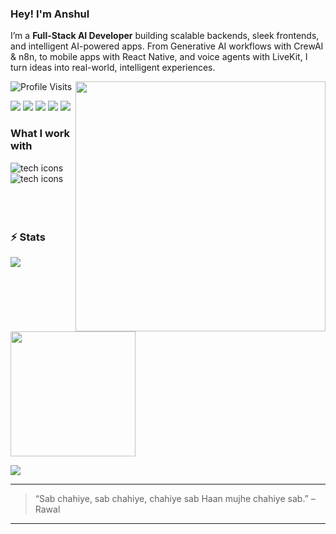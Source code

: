 <h3 align="left">Hey! I'm Anshul</h3>

<p align="left">
  I’m a <b>Full-Stack AI Developer</b> building scalable backends, sleek frontends, 
  and intelligent AI-powered apps. From Generative AI workflows with CrewAI & n8n, 
  to mobile apps with React Native, and voice agents with LiveKit, I turn ideas 
  into real-world, intelligent experiences.
</p>


<!-- Left GIF -->
<img src="https://raw.githubusercontent.com/anshulkardam/anshulkardam/refs/heads/main/assets/games.gif" width="400" align="right" />



<img src="https://komarev.com/ghpvc/?username=anshulkardam&label=Profile%20Visits&color=blue&style=for-the-badge" alt="Profile Visits"/>

<p>
  <a href="https://www.linkedin.com/in/anshulkardam/" target="_blank"><img src="https://img.shields.io/badge/LinkedIn-0A66C2?style=for-the-badge&logo=linkedin&logoColor=white" /></a>
  <a href="mailto:anshulkardamsr@gmail.com"><img src="https://img.shields.io/badge/Email-D14836?style=for-the-badge&logo=gmail&logoColor=white" /></a>
  <a href="https://open.spotify.com/user/285v0zd92u67dm9gtg4z0gfrk?si=l6IsLIV-Q5yv6GYQ3T_YbQ"><img src="https://img.shields.io/badge/Spotify-1ED760?style=for-the-badge&logo=spotify&logoColor=white" /></a>
  <a href="https://anshulkardam.vercel.app/"><img src="https://img.shields.io/badge/Portfolio-%23000000.svg?style=for-the-badge&logo=firefox&logoColor=#FF7139" /></a>
  <a href="https://x.com/anshulkardam_"><img src="https://img.shields.io/badge/X-%23000000.svg?style=for-the-badge&logo=X&logoColor=white" /></a>
</p>

<h3 align="left">What I work with</h3>
<img src="https://skillicons.dev/icons?i=js,ts,react,nextjs,nodejs,express,ubuntu,python,fastapi,tailwind" align="left" alt="tech icons"/>
<img src="https://skillicons.dev/icons?i=figma,git,docker,mongodb,postgres,postman,pnpm" align="left" alt="tech icons"/>

<br><br><br><br><br>

<h3 align="left">⚡ Stats</h3>

<img src="https://nirzak-streak-stats.vercel.app/?user=anshulkardam&theme=gotham&hide_border=true" align="left" />
<img height="200" src="https://github-readme-stats.vercel.app/api/top-langs/?username=anshulkardam&theme=gotham&hide_border=true&include_all_commits=true&count_private=true&layout=compact" />

<br>

![](https://github-profile-trophy.vercel.app/?username=anshulkardam&theme=monokai&no-frame=true&no-bg=true&margin-w=4)


---

> “Sab chahiye, sab chahiye, chahiye sab Haan mujhe chahiye sab.” – Rawal

---
